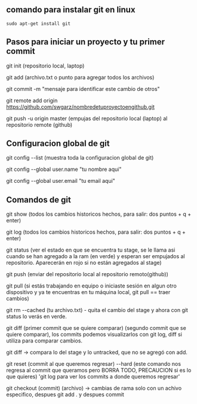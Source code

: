 
## comando para instalar git en linux
    sudo apt-get install git

## Pasos para iniciar un proyecto y tu primer commit

  git init (repositorio local, laptop)
  
  git add (archivo.txt o punto para agregar todos los archivos)
  
  git commit -m "mensaje para identificar este cambio de otros"
  
  git remote add origin https://github.com/swgarz/nombredetuproyectoengithub.git
  
  git push -u origin master (empujas del repositorio local (laptop) al repositorio remote (github)
  
## Configuracion global de git

  git config --list (muestra toda la configuracion global de git)
  
  git config --global user.name "tu nombre aqui"
  
  git config --global user.email "tu email aqui"

   

## Comandos de git

  git show (todos los cambios historicos hechos, para salir: dos puntos + q + enter)
  
  git log (todos los cambios historicos hechos, para salir: dos puntos + q + enter)
  
  git status (ver el estado en que se encuentra tu stage, se le llama asi cuando se han agregado a la ram (en verde) y esperan ser empujados al repositorio. Aparecerán en rojo si no están agregados al stage)
  
  git push (enviar del repositorio local al repositorio remoto(github))
  
  git pull (si estás trabajando en equipo o iniciaste sesión en algun otro dispositivo y ya te encuentras en tu máquina local, git pull == traer cambios)
  
  git rm --cached (tu archivo.txt) - quita el cambio del stage y ahora con git status lo verás en verde.
  
  git diff (primer commit que se quiere comparar) (segundo commit que se quiere comparar), los commits podemos visualizarlos con git log, diff si utiliza para    comparar cambios. 
  
  git diff -> compara lo del stage y lo untracked, que no se agregó con add.
  
  git reset (commit al que queremos regresar) --hard (este comando nos regresa al commit que queramos pero BORRA TODO, PRECAUCION si es lo que quieres) 'git log para ver los commits a donde queremos regresar'
  
  git checkout (commit) (archivo) -> cambias de rama solo con un achivo especifico, despues git add . y despues commit
  
  
